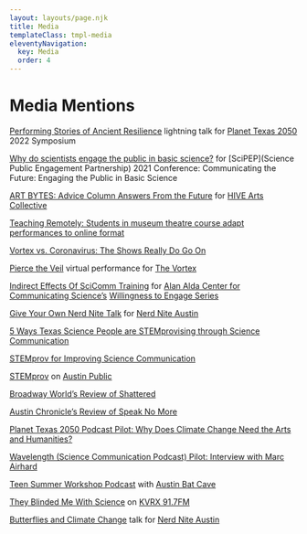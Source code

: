 ```yaml
---
layout: layouts/page.njk
title: Media
templateClass: tmpl-media
eleventyNavigation:
  key: Media
  order: 4
---
```

# Media Mentions

[Performing Stories of Ancient Resilience](https://www.youtube.com/clip/Ugkx_ogKxA7BFKJ-XND3yXnWuXeTRLmdR3V4) lightning talk for [Planet Texas 2050](https://bridgingbarriers.utexas.edu/planet-texas-2050) 2022 Symposium

[Why do scientists engage the public in basic science?](https://www.youtube.com/watch?v=PexDZEll2TE&list=PLX-OjlVs8NUIZUATtVnnAj5aDuoNrgJ06&index=16&ab_channel=SciPEP) for [SciPEP](Science Public Engagement Partnership) 2021 Conference: Communicating the Future: Engaging the Public in Basic Science

[ART BYTES: Advice Column Answers From the Future](https://www.hivearts.org/blog/art-bytes-nichole-bennett) for [HIVE Arts Collective](https://www.hivearts.org/)

[Teaching Remotely: Students in museum theatre course adapt performances to online format](https://finearts.utexas.edu/news/teaching-remotely-students-museum-theatre-course-adapt-performances-online-format)

[Vortex vs. Coronavirus: The Shows Really Do Go On](https://www.austinchronicle.com/daily/arts/2020-09-24/vortex-vs-coronavirus-the-shows-really-do-go-on/)

[Pierce the Veil](https://www.facebook.com/watch/live/?ref=watch_permalink&v=258005185397586) virtual performance for [The Vortex](https://vortexrep.org)

[Indirect Effects Of SciComm Training](https://www.stonybrook.edu/commcms/alda-center/thelink/posts/Indirect_Effects_scicomm.php) for [Alan Alda Center for Communicating Science’s](https://aldacenter.org/) [Willingness to Engage Series](https://www.stonybrook.edu/commcms/alda-center/thelink/listing.php?tag=willingness%20to%20engage)

[Give Your Own Nerd Nite Talk](https://vimeo.com/280637940) for [Nerd Nite Austin](https://austin.nerdnite.com/)

[5 Ways Texas Science People are STEMprovising through Science Communication](https://cns.utexas.edu/news/5-ways-texas-science-folks-are-stemprovising-through-science-communication)

[STEMprov for Improving Science Communication](https://www3.beacon-center.org/blog/2017/06/12/science-communication-strategies-stemprov-by-rayna-harris/)

[STEMprov](https://www.youtube.com/watch?v=F1erduNmePY&ab_channel=NicBennett) on [Austin Public](https://www.austinfilm.org/austin-public/about-austin-public/)

[Broadway World’s Review of Shattered](https://www.broadwayworld.com/austin/article/BWW-Review-SHATTERED-is-a-Fascinating-Unscripted-Experience-20190124)

[Austin Chronicle’s Review of Speak No More](https://www.austinchronicle.com/arts/2018-01-19/goldens-speak-no-more/)

[Planet Texas 2050 Podcast Pilot: Why Does Climate Change Need the Arts and Humanities?](https://soundcloud.com/theawkwardoff/planet-texas-2050-podcast-pilot)

[Wavelength (Science Communication Podcast) Pilot: Interview with Marc Airhard](https://soundcloud.com/theawkwardoff/wavelength-episode-1-marc-airhart)

[Teen Summer Workshop Podcast](https://austinbatcave.org/2016/08/12/abc-all-summer-sixteen/) with [Austin Bat Cave](https://austinbatcave.org/)

[They Blinded Me With Science](https://tbmws.podbean.com/) on [KVRX 91.7FM](https://kvrx.org/app/)

[Butterflies and Climate Change](https://vimeo.com/16843854) talk for [Nerd Nite Austin](https://austin.nerdnite.com/)

